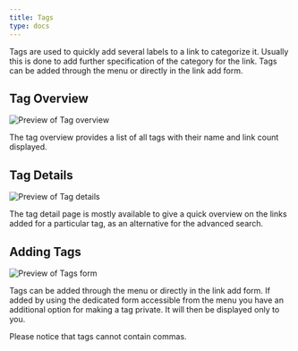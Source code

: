 ```yaml
---
title: Tags
type: docs
---
```


Tags are used to quickly add several labels to a link to categorize it. Usually this is done to add further 
specification of the category for the link. Tags can be added through the menu or directly in the link add form.

## Tag Overview

![Preview of Tag overview](/images/screens/v1/linkace_tags_index.png)

The tag overview provides a list of all tags with their name and link count displayed.

## Tag Details

![Preview of Tag details](/images/screens/v1/linkace_tags_view.png)

The tag detail page is mostly available to give a quick overview on the links added for a particular tag, as an 
alternative for the advanced search.

## Adding Tags

 ![Preview of Tags form](/images/screens/v1/linkace_tags_add.png)

Tags can be added through the menu or directly in the link add form. If added by using the dedicated form accessible
from the menu you have an additional option for making a tag private. It will then be displayed only to you.
 
Please notice that tags cannot contain commas.
